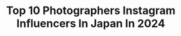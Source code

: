 ---
title: Top 10 Photographers Instagram Influencers In Japan In 2024
description: >-
  Find top photographers Instagram influencers in Japan in 2024. Most popular hashtags: #cat #catsofinstagram #neko.
platform: Instagram
hits: 243
text_top: Discover the top-rated Instagram profiles on inBeat.
text_bottom: Our database has 243 Instagram influencers like this in Japan for you to pitch.
profiles:
  - username: "sakuraquiet"
    fullname: >-
      Sakura Ishihara
    bio: >-
      Photographer
    location: "Japan"
    followers: 6776
    engagement: 911
    commentsToLikes: 0.006749
    id: ck14j08kxhz4h0i19q7k5t5hs
    verified: false
    hashtags: "#kitten, #cat, #devonrex, #sakuraquiet"
  - username: "ayumu10.18"
    fullname: >-
      小杉歩 | Ayumu Kosugi
    bio: >-
      photographer
    location: "Japan"
    followers: 7276
    engagement: 349
    commentsToLikes: 0.000472
    id: ck0vv1y4ln62b0i199g63ishl
    verified: false
    hashtags: ""
  - username: "ig_haru12"
    fullname: >-
      Haruki Fujimoto｜藤本 遥己
    bio: >-
      Photographer
    location: "Japan"
    followers: 29146
    engagement: 145
    commentsToLikes: 0.007157
    id: ckf5vpmjgpg280j23wlhksov4
    verified: false
    hashtags: "#120film, #leicam3, #lookbook, #xmas"
  - username: "amrgnd"
    fullname: >-
      Amar GND
    bio: >-
      📍Paris 💚Japan🎌 ♾️Dancer | Photographer | Traveler Portraits @soulsbyamar 📩DM for photo sessions 🖼️Prints available DM 📷© @lumix_france
    location: "Japan"
    followers: 10061
    engagement: 468
    commentsToLikes: 0.035341
    id: ck8t1xh71xfof0j78cw7efuwt
    verified: false
    hashtags: "#blancnoir2, #paris, #lumixfr, #bcncollective"
  - username: "rojiman"
    fullname: >-
      rojiman
    bio: >-
      ScottishFold Cats . 🐏Maru 3/27/‘09 🐅Mugi 2/21/‘14 🐃Nya 2/14/‘07~4/09/‘20🌈 . @rojiman Cat Photographer📸 @umatan Fur Hat Designer👒
    location: "Japan"
    followers: 127541
    engagement: 358
    commentsToLikes: 0.005557
    id: ck0ucuce4hobc0i19a3pr9ckc
    verified: false
    hashtags: "#scottishfold, #neko, #insta360go2, #cat"
  - username: "oliverroggisch"
    fullname: >-
      Oliver Roggisch
    bio: >-
      Handball 🤾‍♂️ / Scuba Diving 🦈/ Japanese Koi 🇯🇵 / Travelling and Underwater Photographer 🐋 happiness is a choice ♥️
    location: "Japan"
    followers: 51164
    engagement: 304
    commentsToLikes: 0.013192
    id: ck15rt5ti9kor0i190f5kq3eb
    verified: true
    hashtags: "#gameday, #nigrineffekt, #wirihralle, #aufgehtsjungs"
  - username: "tumurbaatar"
    fullname: >-
      ᠲᠡᠮᠦᠷᠪᠠᠭᠠᠲᠤᠷ • Төмөрбаатар
    bio: >-
      photographer tumurbaatar.otgontsetseg@gmail.com
    location: "Japan"
    followers: 37486
    engagement: 256
    commentsToLikes: 0.003289
    id: ck0vvnfb2pwcf0i19v8mtrtd0
    verified: false
    hashtags: "#westandtogether, #withgalaxy, #hongkong, #celine"
  - username: "yayoi89"
    fullname: >-
      yayoi89
    bio: >-
      ️🐵Uzura 🦁Tarachan 🐹Ikurachan ポカスカ兄弟のうずらちゃんとタラちゃん 可愛い妹イクラちゃん🍭 スコティッシュフォールド photographer📸 @ys_photo22 @pugpoohpon
    location: "Japan"
    followers: 163091
    engagement: 234
    commentsToLikes: 0.013691
    id: ck55q9nxycjx80i110kj26u30
    verified: false
    hashtags: "#instagood, #neko, #instacat, #catsofinstagram"
  - username: "shirtstuckedin"
    fullname: >-
      SHIRTSTUCKEDIN
    bio: >-
      driver & photographer. car fashion & accessories shop. 関西奈良県日本、オーストラリア よろしくお願いします SHOP NOW 🌍 X
    location: "Japan"
    followers: 182749
    engagement: 220
    commentsToLikes: 0.005758
    id: ck1343djjuhxt0i19ote24aic
    verified: false
    hashtags: "#nstyle"
  - username: "manalojohn"
    fullname: >-
      John Vladimir Manalo
    bio: >-
      Director/Photographer
    location: "Japan"
    followers: 259746
    engagement: 214
    commentsToLikes: 0.009625
    id: ck0vy6dal2g080i19gf0hu5cl
    verified: true
    hashtags: "#excitementbuiltin, #mias2024, #triumphstreettwin, #freeupto9gb"
---